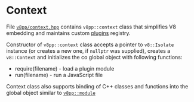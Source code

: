 # Context

File [`v8pp/context.hpp`](../v8pp/context.hpp) contains `v8pp::context` class
that simplifies V8 embedding and maintains custom [plugins](plugins.md)
registry.

Constructor of `v8pp::context` class accepts a pointer to `v8::Isolate`
instance (or creates a new one, if `nullptr` was supplied), creates a
`v8::Context` and initializes the co global object with following functions:

  * require(filename) - load a plugin module
  * run(filename) - run a JavaScript file


Context class also supports binding of C++ classes and functions into the
global object similar to [`v8pp::module`](wrapping.md#v8pp::module)